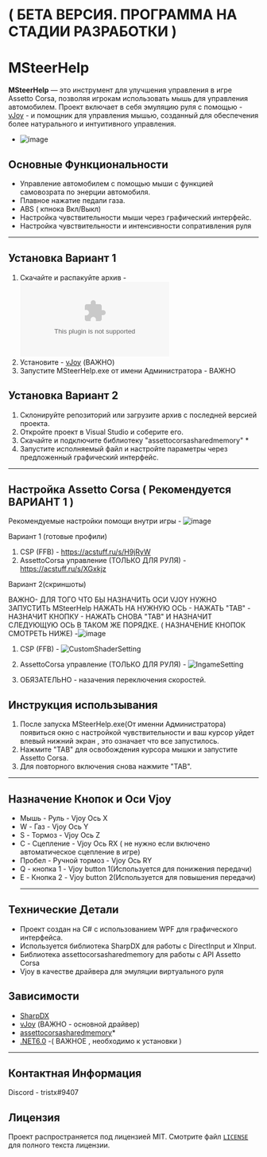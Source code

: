 # ( БЕТА ВЕРСИЯ. ПРОГРАММА НА СТАДИИ РАЗРАБОТКИ )
# MSteerHelp

**MSteerHelp** — это инструмент для улучшения управления в игре Assetto Corsa, позволяя игрокам использовать мышь для управления автомобилем. Проект включает в себя эмуляцию руля с помощью - [vJoy](http://vjoystick.sourceforge.net/site/) - и помощник для управления мышью, созданный для обеспечения более натурального и интуитивного управления. 
- ![image](https://github.com/Tr1stx/MSteerHelp/assets/71893240/66b0ad7f-23e8-4905-bf42-17e498a891cb)


## Основные Функциональности
- Управление автомобилем с помощью мыши с функцией самовозрата по энерции автомобиля.
- Плавное нажатие педали газа.
- ABS ( кпнока Вкл/Выкл) 
- Настройка чувствительности мыши через графический интерфейс.
- Настройка чувствительности и интенсивности сопративления руля 
  
*******************************************************************************************************************************************************************************************************************************************
## Установка Вариант 1
1. Скачайте и распакуйте архив - ![Beta2](https://github.com/Tr1stx/MSteerHelp/raw/master/Beta2.zip)
2. Установите - [vJoy](http://vjoystick.sourceforge.net/site/) (ВАЖНО)
3. Запустите MSteerHelp.exe от имени Администратора - ВАЖНО

## Установка Вариант 2
1. Склонируйте репозиторий или загрузите архив с последней версией проекта.
2. Откройте проект в Visual Studio и соберите его.
3. Скачайте и подключите библиотеку "assettocorsasharedmemory"  *
4. Запустите исполняемый файл и настройте параметры через предложенный графический интерфейс.

*******************************************************************************************************************************************************************************************************************************************
## Настройка Assetto Corsa ( Рекомендуется ВАРИАНТ 1 )  
 Рекомендуемые настройки помощи внутри игры - ![image](https://github.com/Tr1stx/MSteerHelp/assets/71893240/eb35f845-0ce4-4017-9407-a33288dfa43d)




   Вариант 1 (готовые профили)
1. CSP (FFB) - https://acstuff.ru/s/H9jRyW
2. AssettoCorsa управление (ТОЛЬКО ДЛЯ РУЛЯ) - https://acstuff.ru/s/XGxkjz

Вариант 2(скриншоты)

ВАЖНО- ДЛЯ ТОГО ЧТО БЫ НАЗНАЧИТЬ ОСИ VJOY НУЖНО ЗАПУСТИТЬ MSteerHelp 
НАЖАТЬ НА НУЖНУЮ ОСЬ - НАЖАТЬ "TAB" - НАЗНАЧИТ КНОПКУ - НАЖАТЬ СНОВА "TAB" И НАЗНАЧИТ СЛЕДУЮЩУЮ ОСЬ В ТАКОМ ЖЕ ПОРЯДКЕ.
( НАЗНАЧЕНИЕ КНОПОК СМОТРЕТЬ НИЖЕ) -![image](https://github.com/Tr1stx/MSteerHelp/assets/71893240/b24cf9f3-9738-45c9-a006-1c5ac1eef2ba)




1. CSP (FFB) - ![CustomShaderSetting](https://github.com/Tr1stx/MSteerHelp/assets/71893240/e1e083e7-b53f-48e0-aa08-46c555fa27ae)



2. AssettoCorsa управление (ТОЛЬКО ДЛЯ РУЛЯ) - ![IngameSetting](https://github.com/Tr1stx/MSteerHelp/assets/71893240/bc2d081a-2da1-4df9-bd26-1dfba024dcab)


3. ОБЯЗАТЕЛЬНО - назачения переключения скоростей.


## Инструкция использывания 
1. После запуска MSteerHelp.exe(От именни Администратора) появиться окно с настройкой чувствительности и ваш курсор уйдет влевый нижний экран , это означает что все запустилось.
2. Нажмите "TAB" для освобождения курсора мышки и запустите Assetto Corsa.
3. Для повторного включения снова нажмите "TAB".

   
***************************************************************************************
## Назначение Кнопок и Оси Vjoy
- Мышь - Руль - Vjoy Ось X
- W - Газ - Vjoy Ось Y
- S - Тормоз - Vjoy Ось Z
- C - Сцепление - Vjoy Ось RX  ( не нужно если включено автоматическое сцепление в игре)
- Пробел - Ручной тормоз - Vjoy Ось RY
- Q - кнопка 1 - Vjoy button 1(Используется для понижения передачи) 
- E - Кнопка 2 - Vjoy button 2(Используется для повышения передачи) 
  *************************************************************************************** 


## Технические Детали
- Проект создан на C# с использованием WPF для графического интерфейса.
- Используется библиотека SharpDX для работы с DirectInput и XInput.
- Библиотека assettocorsasharedmemory для работы с API Assetto Corsa
- Vjoy в качестве драйвера для эмуляции виртуального руля

## Зависимости 
- [SharpDX](https://www.sharpdx.org/) 
- [vJoy](http://vjoystick.sourceforge.net/site/) (ВАЖНО - основной драйвер) 
- [assettocorsasharedmemory](https://github.com/robgray/assettocorsasharedmemory/tree/master)*
- [.NET6.0](https://dotnet.microsoft.com/en-us/download/dotnet/6.0) -( ВАЖНОЕ , необходимо к установки ) 
___________________________________________________________________________________________________________________________________________________________________________________________________________________________________________

## Контактная Информация
Discord - tristx#9407

## Лицензия
Проект распространяется под лицензией MIT. Смотрите файл [`LICENSE`](https://github.com/Tritstx/MSteerHelp/blob/master/LICENSE.txt) для полного текста лицензии.
